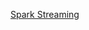 [Spark Streaming](https://docs.google.com/document/d/1ZQ5zLWL6j94FkeG5Ru_aV_K6vVZl8DGadqHSG6fekKE/edit?usp=sharing)
